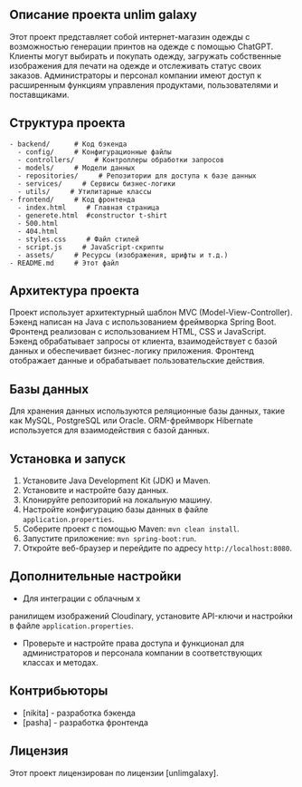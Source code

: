 ## Описание проекта unlim galaxy

Этот проект представляет собой интернет-магазин одежды с возможностью генерации принтов на одежде с помощью ChatGPT. Клиенты могут выбирать и покупать одежду, загружать собственные изображения для печати на одежде и отслеживать статус своих заказов. Администраторы и персонал компании имеют доступ к расширенным функциям управления продуктами, пользователями и поставщиками.

## Структура проекта

```
- backend/      # Код бэкенда
  - config/     # Конфигурационные файлы
  - controllers/     # Контроллеры обработки запросов
  - models/     # Модели данных
  - repositories/     # Репозитории для доступа к базе данных
  - services/     # Сервисы бизнес-логики
  - utils/     # Утилитарные классы
- frontend/     # Код фронтенда
  - index.html     # Главная страница
  - generete.html  #constructor t-shirt
  - 500.html
  - 404.html
  - styles.css     # Файл стилей
  - script.js     # JavaScript-скрипты
  - assets/     # Ресурсы (изображения, шрифты и т.д.)
- README.md     # Этот файл

```

## Архитектура проекта

Проект использует архитектурный шаблон MVC (Model-View-Controller). Бэкенд написан на Java с использованием фреймворка Spring Boot. Фронтенд реализован с использованием HTML, CSS и JavaScript. Бэкенд обрабатывает запросы от клиента, взаимодействует с базой данных и обеспечивает бизнес-логику приложения. Фронтенд отображает данные и обрабатывает пользовательские действия.

## Базы данных

Для хранения данных используются реляционные базы данных, такие как MySQL, PostgreSQL или Oracle. ORM-фреймворк Hibernate используется для взаимодействия с базой данных.

## Установка и запуск

1. Установите Java Development Kit (JDK) и Maven.
2. Установите и настройте базу данных.
3. Клонируйте репозиторий на локальную машину.
4. Настройте конфигурацию базы данных в файле `application.properties`.
5. Соберите проект с помощью Maven: `mvn clean install`.
6. Запустите приложение: `mvn spring-boot:run`.
7. Откройте веб-браузер и перейдите по адресу `http://localhost:8080`.

## Дополнительные настройки

- Для интеграции с облачным х

ранилищем изображений Cloudinary, установите API-ключи и настройки в файле `application.properties`.
- Проверьте и настройте права доступа и функционал для администраторов и персонала компании в соответствующих классах и методах.

## Контрибьюторы

- [nikita] - разработка бэкенда
- [pasha] - разработка фронтенда

## Лицензия

Этот проект лицензирован по лицензии [unlimgalaxy].
